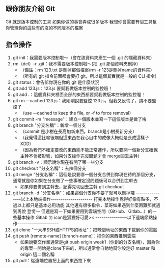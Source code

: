 ## 跟你朋友介紹 Git

Git 就是版本控制的工具
如果你做的事會弄成很多版本
我想你會需要有個工具幫你管理你的這些有的沒的不同版本的檔案

## 指令操作
1. git init：我需要版本控制啦～（會在該資料夾產生一個 .git 的隱藏資料夾）
2. rm（del）-r .git：我不需要版本控制啦～(把 .git 那個資料夾刪掉）
    - （備註：rm 123.txt 是刪掉那個檔案/rm -r 123是刪掉name的資料夾）
    - （所有的 git 指令前面都會要打 git，所以這個其實就是一般的 CLI 指令)
3. git status：會告訴你現在你的 git 是什麼狀況
4. git add 123.js：123.js 要幫我做版本控制的監控哦！
5. git add .：這個資料夾裡面全部的東西都要幫我做版本控制的監控喔！
6. git rm --cached 123.js：我剛剛說要監控 123.js，但我又反悔了，請不要監控了
    - （use --cached to keep the file, or -f to force removal）
7. git  commit -m "message"：建立一個版本並寫一下這個版本是做了啥
8. git branch "分支名稱"：新增一個分支
    - （commit 是小樹在長高加新東西，branch是小樹長新分支）
    - （我覺得這比喻很爛但這東西在我心目中的成像大概就是長成這樣子XDD）
    - （因為我們不確定要改的東西能不能正常運作，所以要開一個新分支確保主幹不會被影響，如果分支操作完沒問題才會 merge回去主幹）
9. git branch -v：顯示說你現在有開了哪一些分支
10. git checkout "分支名稱"：去辣個分支
11. git merge "分支名稱"：這個是說要哪一個分支合併到你現在待的那個分支，通常就是你如果在分支做了一些事確定沒問題後可以合併到主幹去
    - 如果你要併到主幹去，記得先切回去主幹 git checkout
12. git branch -d "分支名稱"：如果這個分支你不要了就可以刪掉囉
----------------以上本地端操作---------------------
打完本地操作覺得好像有點多，不過以上都只是基本必用功能
其他還有很多指令，菜哥如果遇到什麼困難那就遇到再說
登愣～
但還是寫一下如果要用到雲端空間（GitHub、Gitlab...）的一些基本操作
Gitlab ㄉ icon是狐狸好可愛><
----------------以下遠端節點操作---------------------
1. git clone "一大串SSH或HTTPS的地址"：把辣個地址的東西下載到你的電腦
2. git push [remote-name] [branch-name]：把你的東西推到雲端
    - 如果說要交作業通常是git push origin week1（你創的分支名稱），因為你的專案一開始是clone下來的，所以通常會自動地幫你設定好 master 和 origin 這二個名稱
3. git pull：從遠端位置把上面的東西拉下來